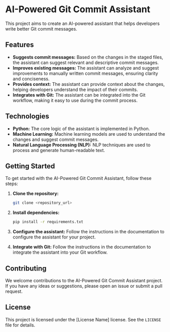 # AI-Powered Git Commit Assistant

This project aims to create an AI-powered assistant that helps developers write better Git commit messages.

## Features

* **Suggests commit messages:** Based on the changes in the staged files, the assistant can suggest relevant and descriptive commit messages.
* **Improves existing messages:** The assistant can analyze and suggest improvements to manually written commit messages, ensuring clarity and conciseness.
* **Provides context:** The assistant can provide context about the changes, helping developers understand the impact of their commits.
* **Integrates with Git:** The assistant can be integrated into the Git workflow, making it easy to use during the commit process.

## Technologies

* **Python:** The core logic of the assistant is implemented in Python.
* **Machine Learning:** Machine learning models are used to understand the changes and suggest commit messages.
* **Natural Language Processing (NLP):** NLP techniques are used to process and generate human-readable text.

## Getting Started

To get started with the AI-Powered Git Commit Assistant, follow these steps:

1. **Clone the repository:**
   ```bash
   git clone <repository_url>
   ```

2. **Install dependencies:**
   ```bash
   pip install -r requirements.txt
   ```

3. **Configure the assistant:**
   Follow the instructions in the documentation to configure the assistant for your project.

4. **Integrate with Git:**
   Follow the instructions in the documentation to integrate the assistant into your Git workflow.

## Contributing

We welcome contributions to the AI-Powered Git Commit Assistant project. If you have any ideas or suggestions, please open an issue or submit a pull request.

## License

This project is licensed under the [License Name] license. See the `LICENSE` file for details.
